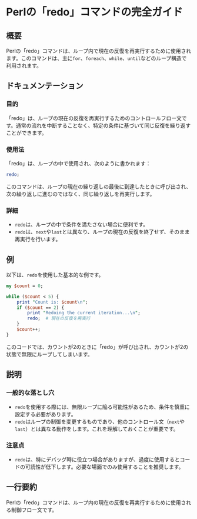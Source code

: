 <!--
Meta Description: # Perlの「redo」コマンドの完全ガイド ## 概要 Perlの「redo」コマンドは、ループ内で現在の反復を再実行するために使用されます。このコマンドは、主に`for`、`foreach`、`while`、`until`などのループ構造で利用されます。 ## ドキュメンテーション ### 目...
Meta Keywords: redo, count, perlの, コマンドは, このコマンドは
-->

# Perlの「redo」コマンドの完全ガイド

## 概要
Perlの「redo」コマンドは、ループ内で現在の反復を再実行するために使用されます。このコマンドは、主に`for`、`foreach`、`while`、`until`などのループ構造で利用されます。

## ドキュメンテーション
### 目的
「redo」は、ループの現在の反復を再実行するためのコントロールフロー文です。通常の流れを中断することなく、特定の条件に基づいて同じ反復を繰り返すことができます。

### 使用法
「redo」は、ループの中で使用され、次のように書かれます：

```perl
redo;
```

このコマンドは、ループの現在の繰り返しの最後に到達したときに呼び出され、次の繰り返しに進むのではなく、同じ繰り返しを再実行します。

### 詳細
- `redo`は、ループの中で条件を満たさない場合に便利です。
- `redo`は、`next`や`last`とは異なり、ループの現在の反復を終了せず、そのまま再実行を行います。

## 例
以下は、`redo`を使用した基本的な例です。

```perl
my $count = 0;

while ($count < 5) {
    print "Count is: $count\n";
    if ($count == 2) {
        print "Redoing the current iteration...\n";
        redo;  # 現在の反復を再実行
    }
    $count++;
}
```

このコードでは、カウントが2のときに「redo」が呼び出され、カウントが2の状態で無限にループしてしまいます。

## 説明
### 一般的な落とし穴
- `redo`を使用する際には、無限ループに陥る可能性があるため、条件を慎重に設定する必要があります。
- `redo`はループの制御を変更するものであり、他のコントロール文（`next`や`last`）とは異なる動作をします。これを理解しておくことが重要です。

### 注意点
- `redo`は、特にデバッグ時に役立つ場合がありますが、過度に使用するとコードの可読性が低下します。必要な場面でのみ使用することを推奨します。

## 一行要約
Perlの「redo」コマンドは、ループ内の現在の反復を再実行するために使用される制御フロー文です。